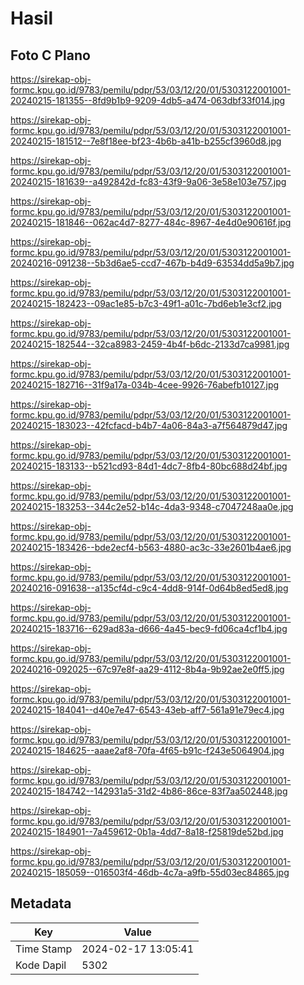 # Hasil

## Foto C Plano

https://sirekap-obj-formc.kpu.go.id/9783/pemilu/pdpr/53/03/12/20/01/5303122001001-20240215-181355--8fd9b1b9-9209-4db5-a474-063dbf33f014.jpg

https://sirekap-obj-formc.kpu.go.id/9783/pemilu/pdpr/53/03/12/20/01/5303122001001-20240215-181512--7e8f18ee-bf23-4b6b-a41b-b255cf3960d8.jpg

https://sirekap-obj-formc.kpu.go.id/9783/pemilu/pdpr/53/03/12/20/01/5303122001001-20240215-181639--a492842d-fc83-43f9-9a06-3e58e103e757.jpg

https://sirekap-obj-formc.kpu.go.id/9783/pemilu/pdpr/53/03/12/20/01/5303122001001-20240215-181846--062ac4d7-8277-484c-8967-4e4d0e90616f.jpg

https://sirekap-obj-formc.kpu.go.id/9783/pemilu/pdpr/53/03/12/20/01/5303122001001-20240216-091238--5b3d6ae5-ccd7-467b-b4d9-63534dd5a9b7.jpg

https://sirekap-obj-formc.kpu.go.id/9783/pemilu/pdpr/53/03/12/20/01/5303122001001-20240215-182423--09ac1e85-b7c3-49f1-a01c-7bd6eb1e3cf2.jpg

https://sirekap-obj-formc.kpu.go.id/9783/pemilu/pdpr/53/03/12/20/01/5303122001001-20240215-182544--32ca8983-2459-4b4f-b6dc-2133d7ca9981.jpg

https://sirekap-obj-formc.kpu.go.id/9783/pemilu/pdpr/53/03/12/20/01/5303122001001-20240215-182716--31f9a17a-034b-4cee-9926-76abefb10127.jpg

https://sirekap-obj-formc.kpu.go.id/9783/pemilu/pdpr/53/03/12/20/01/5303122001001-20240215-183023--42fcfacd-b4b7-4a06-84a3-a7f564879d47.jpg

https://sirekap-obj-formc.kpu.go.id/9783/pemilu/pdpr/53/03/12/20/01/5303122001001-20240215-183133--b521cd93-84d1-4dc7-8fb4-80bc688d24bf.jpg

https://sirekap-obj-formc.kpu.go.id/9783/pemilu/pdpr/53/03/12/20/01/5303122001001-20240215-183253--344c2e52-b14c-4da3-9348-c7047248aa0e.jpg

https://sirekap-obj-formc.kpu.go.id/9783/pemilu/pdpr/53/03/12/20/01/5303122001001-20240215-183426--bde2ecf4-b563-4880-ac3c-33e2601b4ae6.jpg

https://sirekap-obj-formc.kpu.go.id/9783/pemilu/pdpr/53/03/12/20/01/5303122001001-20240216-091638--a135cf4d-c9c4-4dd8-914f-0d64b8ed5ed8.jpg

https://sirekap-obj-formc.kpu.go.id/9783/pemilu/pdpr/53/03/12/20/01/5303122001001-20240215-183716--629ad83a-d666-4a45-bec9-fd06ca4cf1b4.jpg

https://sirekap-obj-formc.kpu.go.id/9783/pemilu/pdpr/53/03/12/20/01/5303122001001-20240216-092025--67c97e8f-aa29-4112-8b4a-9b92ae2e0ff5.jpg

https://sirekap-obj-formc.kpu.go.id/9783/pemilu/pdpr/53/03/12/20/01/5303122001001-20240215-184041--d40e7e47-6543-43eb-aff7-561a91e79ec4.jpg

https://sirekap-obj-formc.kpu.go.id/9783/pemilu/pdpr/53/03/12/20/01/5303122001001-20240215-184625--aaae2af8-70fa-4f65-b91c-f243e5064904.jpg

https://sirekap-obj-formc.kpu.go.id/9783/pemilu/pdpr/53/03/12/20/01/5303122001001-20240215-184742--142931a5-31d2-4b86-86ce-83f7aa502448.jpg

https://sirekap-obj-formc.kpu.go.id/9783/pemilu/pdpr/53/03/12/20/01/5303122001001-20240215-184901--7a459612-0b1a-4dd7-8a18-f25819de52bd.jpg

https://sirekap-obj-formc.kpu.go.id/9783/pemilu/pdpr/53/03/12/20/01/5303122001001-20240215-185059--016503f4-46db-4c7a-a9fb-55d03ec84865.jpg


## Metadata

| Key        | Value               |
| ---------- | ------------------- |
| Time Stamp | 2024-02-17 13:05:41 |
| Kode Dapil | 5302                |



